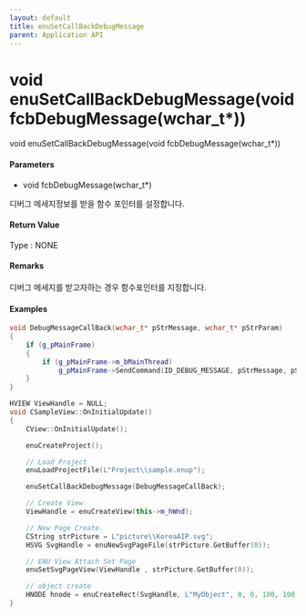 ```yaml
---
layout: default
title: enuSetCallBackDebugMessage
parent: Application API
---
```

# void enuSetCallBackDebugMessage\(void fcbDebugMessage\(wchar\_t\*\)\)

void enuSetCallBackDebugMessage\(void fcbDebugMessage\(wchar\_t\*\)\)

#### Parameters

* void fcbDebugMessage\(wchar\_t\*\)

디버그 메세지정보를 받을 함수 포인터를 설정합니다.

#### Return Value

Type : NONE

#### Remarks

디버그 메세지를 받고자하는 경우 함수포인터를 지정합니다.

#### Examples

```cpp
void DebugMessageCallBack(wchar_t* pStrMessage, wchar_t* pStrParam)
{
    if (g_pMainFrame)
    {
        if (g_pMainFrame->m_bMainThread)
            g_pMainFrame->SendCommand(ID_DEBUG_MESSAGE, pStrMessage, pStrParam);
    }
}

HVIEW ViewHandle = NULL; 
void CSampleView::OnInitialUpdate() 
{ 
    CView::OnInitialUpdate(); 

    enuCreateProject(); 

    // Load Project
    enuLoadProjectFile(L"Project\\sample.enup"); 

    enuSetCallBackDebugMessage(DebugMessageCallBack);

    // Create View
    ViewHandle = enuCreateView(this->m_hWnd); 

    // New Page Create. 
    CString strPicture = L"picture\\KoreaAIP.svg"; 
    HSVG SvgHandle = enuNewSvgPageFile(strPicture.GetBuffer(0)); 

    // ENU View Attach Set Page 
    enuSetSvgPageView(ViewHandle , strPicture.GetBuffer(0)); 

    // object create
    HNODE hnode = enuCreateRect(SvgHandle, L"MyObject", 0, 0, 100, 100, 0, 0);
}
```



